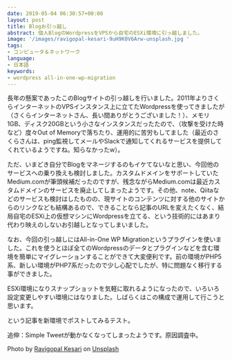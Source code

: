 ```yaml
---
date: 2019-05-04 06:30:57+00:00
layout: post
title: Blogお引っ越し
abstract: 個人BlogのWordpressをVPSから自宅のESXi環境に引っ越しました。
image: '/images/ravigopal-kesari-9uH9K0V6Arw-unsplash.jpg '
tags:
- コンピュータ＆ネットワーク
language:
- 日本語
keywords:
- wordpress all-in-one-wp-migration
---
```


長年の懸案であったこのBlogサイトの引っ越しを行いました。2011年よりさくらインターネットのVPSインスタンス上に立てたWordpressを使ってきましたが（さくらインターネットさん、長い間ありがとうございました！）、メモリ1GB、ディスク20GBという小さなインスタンスだったたので、（攻撃を受けた時など）度々Out of Memoryで落ちたり、運用的に苦労もしてました（最近のさくらさんは、ping監視してメールやSlackで通知してくれるサービスを提供してくれているようですね。知らなかったw）。

ただ、いまどき自分でBlogをマネージするのもイケてないなと思い、今回他のサービスへの乗り換えも検討しました。カスタムドメインをサポートしていたMedium.comが筆頭候補だったのですが、残念ながらMedium.comは最近カスタムドメインのサービスを廃止してしまったようです。その他、note、Qiitaなどのサービスも検討はしたものの、現サイトのコンテンツに対する他のサイトからのリンクなども結構あるので、できることなら記事のURLを変えたくなく、結局自宅のESXi上の仮想マシンにWordpressを立てる、という技術的にはあまり代わり映えのしないお引越しとなってしまいました。

なお、今回の引っ越しにはAll-in-One WP Migrationというプラグインを使いました。これを使うとほぼ全てのWordpressのデータとプラグインなどを含む環境を簡単にマイグレーションすることができて大変便利です。前の環境がPHP5系、新しい環境がPHP7系だったので少し心配でしたが、特に問題なく移行する事ができました。

ESXi環境になりスナップショットを気軽に取れるようになったので、いろいろ設定変更しやすい環境にはなりました。しばらくはこの構成で運用して行こうと思います。

という記事を新環境でポストしてみるテスト。

追伸：Simple Tweetが動かなくなってしまったようです。原因調査中。

Photo by <a href="https://unsplash.com/@rvgpl?utm_content=creditCopyText&utm_medium=referral&utm_source=unsplash">Ravigopal Kesari</a> on <a href="https://unsplash.com/photos/buses-parked-at-a-bus-stop-9uH9K0V6Arw?utm_content=creditCopyText&utm_medium=referral&utm_source=unsplash">Unsplash</a>
